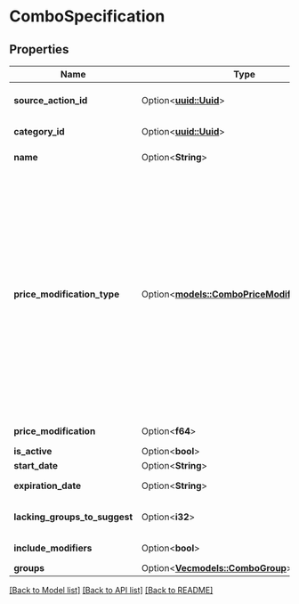# ComboSpecification

## Properties

Name | Type | Description | Notes
------------ | ------------- | ------------- | -------------
**source_action_id** | Option<[**uuid::Uuid**](uuid::Uuid.md)> | Id of action that added the combo. | [optional]
**category_id** | Option<[**uuid::Uuid**](uuid::Uuid.md)> | Combo's category id. | [optional]
**name** | Option<**String**> | Name. Can be null. | [optional]
**price_modification_type** | Option<[**models::ComboPriceModificationType**](ComboPriceModificationType.md)> | Price modification type.  <br>0 - fixed combo price,<br />1 - fixed position price,<br />2 - cheapest position discount,<br />3 - most expensive position discount,<br />4 - percentage discount for each position. | [optional]
**price_modification** | Option<**f64**> | Price modification. | [optional]
**is_active** | Option<**bool**> | Is active. | [optional]
**start_date** | Option<**String**> | Start date. | [optional]
**expiration_date** | Option<**String**> | Expiration date. | [optional]
**lacking_groups_to_suggest** | Option<**i32**> | Lacking groups to suggest. | [optional]
**include_modifiers** | Option<**bool**> | Include modifiers. | [optional]
**groups** | Option<[**Vec<models::ComboGroup>**](ComboGroup.md)> | Groups. | [optional]

[[Back to Model list]](../README.md#documentation-for-models) [[Back to API list]](../README.md#documentation-for-api-endpoints) [[Back to README]](../README.md)


